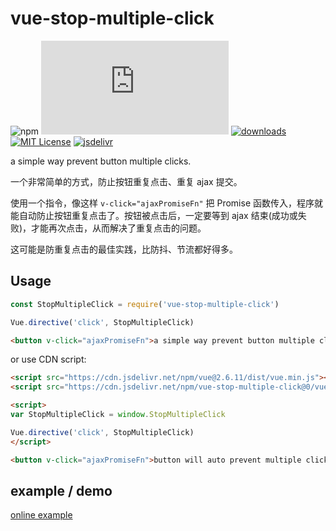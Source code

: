 # vue-stop-multiple-click

![npm](https://img.shields.io/npm/v/vue-stop-multiple-click)
[![gzip size](http://img.badgesize.io/https://unpkg.com/vue-stop-multiple-click/vue-prevent-multiple-click.js?compression=gzip&label=gzip%20size&style=flat-square)](https://unpkg.com/vue-stop-multiple-click/vue-prevent-multiple-click.js)
[![downloads](https://img.shields.io/npm/dm/vue-stop-multiple-click.svg?style=flat-square)](https://www.npmtrends.com/vue-stop-multiple-click)
[![MIT License](https://img.shields.io/npm/l/vue-stop-multiple-click.svg?style=flat-square)](https://github.com/fisker/vue-stop-multiple-click/blob/master/license)
[![jsdelivr](https://data.jsdelivr.com/v1/package/npm/vue-stop-multiple-click/badge)](https://www.jsdelivr.com/package/npm/vue-stop-multiple-click)

a simple way prevent button multiple clicks.

一个非常简单的方式，防止按钮重复点击、重复 ajax 提交。

使用一个指令，像这样 ```v-click="ajaxPromiseFn"``` 把 Promise 函数传入，程序就能自动防止按钮重复点击了。按钮被点击后，一定要等到 ajax 结束(成功或失败)，才能再次点击，从而解决了重复点击的问题。

这可能是防重复点击的最佳实践，比防抖、节流都好得多。

## Usage
```js
const StopMultipleClick = require('vue-stop-multiple-click')

Vue.directive('click', StopMultipleClick)
```

```html
<button v-click="ajaxPromiseFn">a simple way prevent button multiple clicks</button>
```

or use CDN script:
```html
<script src="https://cdn.jsdelivr.net/npm/vue@2.6.11/dist/vue.min.js"></script>
<script src="https://cdn.jsdelivr.net/npm/vue-stop-multiple-click@0/vue-prevent-multiple-click.min.js"></script>

<script>
var StopMultipleClick = window.StopMultipleClick

Vue.directive('click', StopMultipleClick)
</script>

<button v-click="ajaxPromiseFn">button will auto prevent multiple clicks</button>
```

## example / demo
[online example](https://en777.github.io/vue-stop-multiple-click/example.html)
